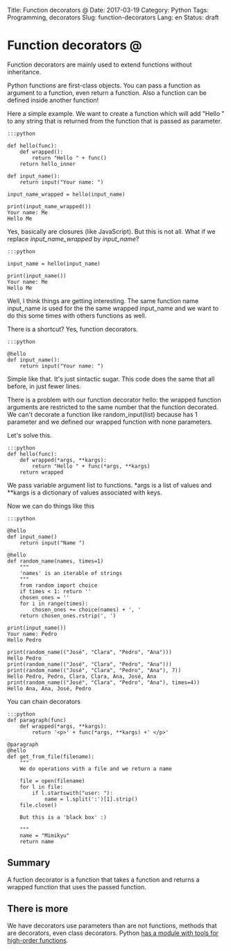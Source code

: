 Title: Function decorators @
Date: 2017-03-19
Category: Python
Tags: Programming, decorators
Slug: function-decorators
Lang: en
Status: draft

Function decorators @
=====================

Function decorators are mainly used to extend functions without inheritance.

Python functions are first-class objects. You can pass a function as argument to a function, even return a function. Also a function can be defined inside another function!

Here a simple example. We want to create a function which will add "Hello " to any string that is returned from the function that is passed as parameter.

    :::python

    def hello(func):
        def wrapped():
            return "Hello " + func()
        return hello_inner

    def input_name():
        return input("Your name: ")

    input_name_wrapped = hello(input_name)

    print(input_name_wrapped())
    Your name: Me
    Hello Me

Yes, basically are closures (like JavaScript). But this is not all. What if we replace *input_name_wrapped* by *input_name*?

    :::python

    input_name = hello(input_name)

    print(input_name())
    Your name: Me
    Hello Me

Well, I think things are getting interesting. The same function name input_name is used for the the same wrapped input_name and we want to do this some times with others functions as well.

There is a shortcut? Yes, function decorators.

    :::python

    @hello
    def input_name():
        return input("Your name: ")

Simple like that. It's just sintactic sugar. This code does the same that all before, in just fewer lines.

There is a problem with our function decorator hello: the wrapped function arguments are restricted to the same number that the function decorated. We can't decorate a function like random_input(list) because has 1 parameter and we defined our wrapped function with none parameters.

Let's solve this.

    :::python
    def hello(func):
        def wrapped(*args, **kargs):
            return "Hello " + func(*args, **kargs)
        return wrapped

We pass variable argument list to functions. *args is a list of values and **kargs is a dictionary of values associated with keys.

Now we can do things like this

    :::python

    @hello
    def input_name()
        return input("Name ")

    @hello
    def random_name(names, times=1)
        """
        'names' is an iterable of strings
        """
        from random import choice
        if times < 1: return ''
        chosen_ones = ''
        for i in range(times):
            chosen_ones += choice(names) + ', '
        return chosen_ones.rstrip(', ')

    print(input_name())
    Your name: Pedro
    Hello Pedro

    print(random_name(("José", "Clara", "Pedro", "Ana")))
    Hello Pedro
    print(random_name(("José", "Clara", "Pedro", "Ana")))
    print(random_name(("José", "Clara", "Pedro", "Ana"), 7))
    Hello Pedro, Pedro, Clara, Clara, Ana, José, Ana
    print(random_name(("José", "Clara", "Pedro", "Ana"), times=4))
    Hello Ana, Ana, José, Pedro

You can chain decorators

    :::python
    def paragraph(func)
        def wrapped(*args, **kargs):
            return '<p>' + func(*args, **kargs) +' </p>'

    @paragraph
    @hello
    def get_from_file(filename):
        """
        We do operations with a file and we return a name

        file = open(filename)
        for l in file:
            if l.startswith("user: "):
                name = l.split(':')[1].strip()
        file.close()

        But this is a 'black box' :)

        """
        name = "Mimikyu"
        return name



## Summary

A fuction decorator is a function that takes a function and returns a wrapped function that uses the passed function.

## There is more

We have decorators use parameters than are not functions, methods that are decorators, even class decorators. Python [has a module with tools for high-order functions](https://docs.python.org/3.5/library/functools.html).
